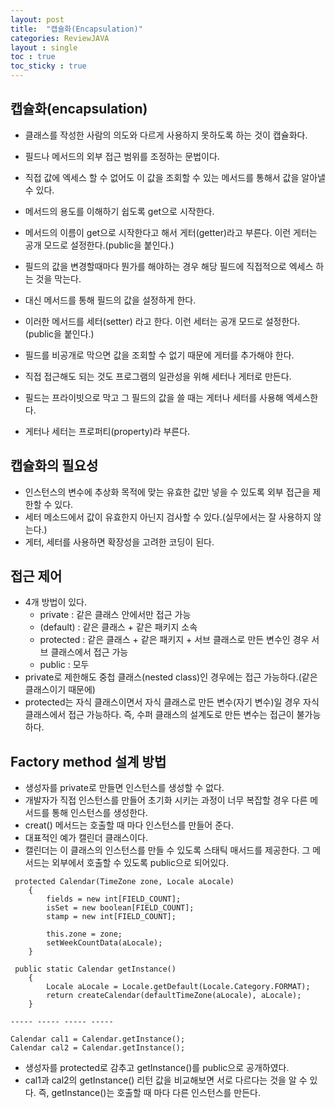 ```yaml
---
layout: post
title:  "캡슐화(Encapsulation)"
categories: ReviewJAVA
layout : single
toc : true 
toc_sticky : true
---
```


## 캡슐화(encapsulation)
- 클래스를 작성한 사람의 의도와 다르게 사용하지 못하도록 하는 것이 캡슐화다.
- 필드나 메서드의 외부 접근 범위를 조정하는 문법이다.

- 직접 값에 엑세스 할 수 없어도 이 값을 조회할 수 있는 메서드를 통해서 값을 알아낼 수 있다.
- 메서드의 용도를 이해하기 쉽도록 get으로 시작한다.
- 메서드의 이름이 get으로 시작한다고 해서 게터(getter)라고 부른다. 이런 게터는 공개 모드로 설정한다.(public을 붙인다.)

- 필드의 값을 변경할때마다 뭔가를 해야하는 경우 해당 필드에 직접적으로 엑세스 하는 것을 막는다.
- 대신 메서드를 통해 필드의 값을 설정하게 한다.
- 이러한 메서드를 세터(setter) 라고 한다. 이런 세터는 공개 모드로 설정한다.(public을 붙인다.)
- 필드를 비공개로 막으면 값을 조회할 수 없기 때문에 게터를 추가해야 한다.

- 직접 접근해도 되는 것도 프로그램의 일관성을 위해 세터나 게터로 만든다.
- 필드는 프라이빗으로 막고 그 필드의 값을 쓸 때는 게터나 세터를 사용해 엑세스한다.
- 게터나 세터는 프로퍼티(property)라 부른다.

## 캡슐화의 필요성
- 인스턴스의 변수에 추상화 목적에 맞는 유효한 값만 넣을 수 있도록 외부 접근을 제한할 수 있다.
- 세터 메소드에서 값이 유효한지 아닌지 검사할 수 있다.(실무에서는 잘 사용하지 않는다.)
- 게터, 세터를 사용하면 확장성을 고려한 코딩이 된다.

## 접근 제어
- 4개 방법이 있다.
    - private : 같은 클래스 안에서만 접근 가능
    - (default) : 같은 클래스 + 같은 패키지 소속
    - protected : 같은 클래스 + 같은 패키지 + 서브 클래스로 만든 변수인 경우 서브 클래스에서 접근 가능
    - public : 모두
- private로 제한해도 중첩 클래스(nested class)인 경우에는 접근 가능하다.(같은 클래스이기 때문에)
- protected는 자식 클래스이면서 자식 클래스로 만든 변수(자기 변수)일 경우 자식 클래스에서 접근 가능하다. 즉, 수퍼 클래스의 설계도로 만든 변수는 접근이 불가능하다.

## Factory method 설계 방법
- 생성자를 private로 만들면 인스턴스를 생성할 수 없다.
- 개발자가 직접 인스턴스를 만들어 초기화 시키는 과정이 너무 복잡할 경우 다른 메서드를 통해 인스턴스를 생성한다.
- creat() 메서드는 호출할 때 마다 인스턴스를 만들어 준다.
- 대표적인 예가 캘린더 클래스이다.
- 캘린더는 이 클래스의 인스턴스를 만들 수 있도록 스태틱 매서드를 제공한다. 그 메서드는 외부에서 호출할 수 있도록 public으로 되어있다.

```
 protected Calendar(TimeZone zone, Locale aLocale)
    {
        fields = new int[FIELD_COUNT];
        isSet = new boolean[FIELD_COUNT];
        stamp = new int[FIELD_COUNT];

        this.zone = zone;
        setWeekCountData(aLocale);
    }

 public static Calendar getInstance()
    {
        Locale aLocale = Locale.getDefault(Locale.Category.FORMAT);
        return createCalendar(defaultTimeZone(aLocale), aLocale);
    }

----- ----- ----- ----- 

Calendar cal1 = Calendar.getInstance();
Calendar cal2 = Calendar.getInstance();
```

- 생성자를 protected로 감추고 getInstance()를 public으로 공개하였다.
- cal1과 cal2의 getInstance() 리턴 값을 비교해보면 서로 다르다는 것을 알 수 있다. 즉, getInstance()는 호출할 때 마다 다른 인스턴스를 만든다.